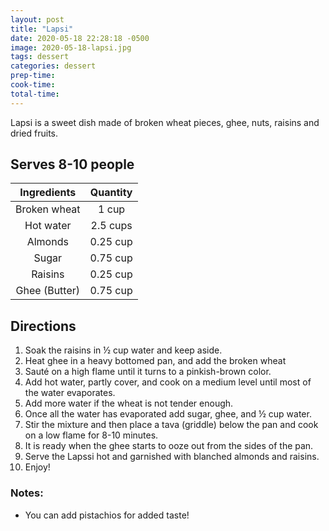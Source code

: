 ```yaml
---
layout: post
title: "Lapsi"
date: 2020-05-18 22:28:18 -0500
image: 2020-05-18-lapsi.jpg
tags: dessert
categories: dessert
prep-time:
cook-time:
total-time:
---
```


Lapsi is a sweet dish made of broken wheat pieces, ghee, nuts, raisins and dried fruits.

## Serves 8-10 people

|  Ingredients  | Quantity |
|:-------------:|:--------:|
|  Broken wheat |   1 cup  |
|   Hot water   | 2.5 cups |
|    Almonds    | 0.25 cup |
|     Sugar     | 0.75 cup |
|    Raisins    | 0.25 cup |
| Ghee (Butter) | 0.75 cup |

## Directions

1.	Soak the raisins in ½ cup water and keep aside.
2.	Heat ghee in a heavy bottomed pan, and add the broken wheat
3.	Sauté on a high flame until it turns to a pinkish-brown color.
4.	Add hot water, partly cover, and cook on a medium level until most of the water evaporates.
5.	Add more water if the wheat is not tender enough.
6.	Once all the water has evaporated add sugar, ghee, and ½ cup water.
7.	Stir the mixture and then place a tava (griddle) below the pan and cook on a low flame for 8-10 minutes.
8.	It is ready when the ghee starts to ooze out from the sides of the pan.
9.	Serve the Lapssi hot and garnished with blanched almonds and raisins.
10.	Enjoy!


### Notes:

* You can add pistachios for added taste!
